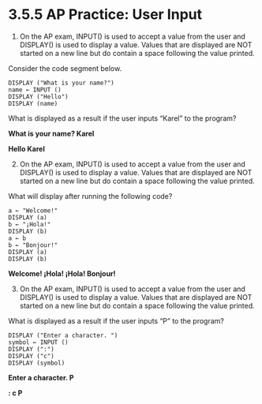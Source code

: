 # 3.5.5 AP Practice: User Input

1. On the AP exam, INPUT() is used to accept a value from the user and DISPLAY() is used to display a value. Values that are displayed are NOT started on a new line but do contain a space following the value printed.

Consider the code segment below.

```
DISPLAY ("What is your name?")
name ← INPUT ()
DISPLAY ("Hello")
DISPLAY (name)
```

What is displayed as a result if the user inputs “Karel” to the program?

**What is your name? Karel**

**Hello Karel**

2. On the AP exam, INPUT() is used to accept a value from the user and DISPLAY() is used to display a value. Values that are displayed are NOT started on a new line but do contain a space following the value printed.

What will display after running the following code?

```
a ← "Welcome!"
DISPLAY (a)
b ← "‎¡Hola!"
DISPLAY (b)
a ← b
b ← "Bonjour!"
DISPLAY (a)
DISPLAY (b)
```

**Welcome! ‎¡Hola! ‎¡Hola! Bonjour!**

3. On the AP exam, INPUT() is used to accept a value from the user and DISPLAY() is used to display a value. Values that are displayed are NOT started on a new line but do contain a space following the value printed.

What is displayed as a result if the user inputs “P” to the program?

```
DISPLAY ("Enter a character. ")
symbol ← INPUT ()
DISPLAY (":")
DISPLAY ("c")
DISPLAY (symbol)
```

**Enter a character. P**

**: c P**